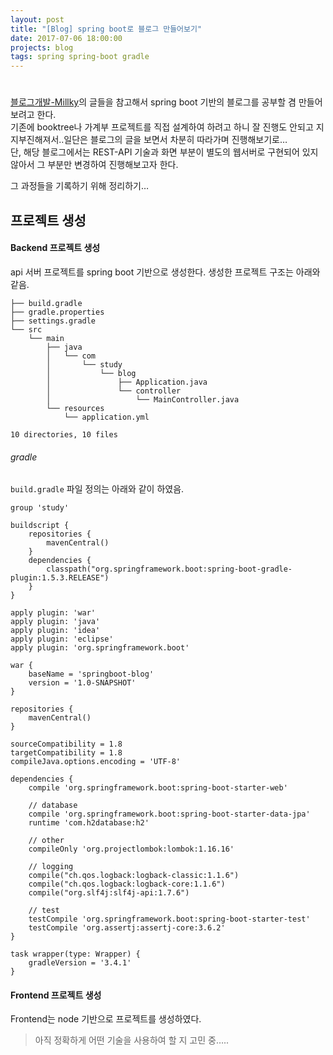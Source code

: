 ```yaml
---
layout: post
title: "[Blog] spring boot로 블로그 만들어보기"
date: 2017-07-06 18:00:00
projects: blog
tags: spring spring-boot gradle
---
```


# 
[블로그개발-Millky](http://millky.com/@origoni/post/1100)의 글들을 참고해서 spring boot 기반의 블로그를 공부할 겸 만들어보려고 한다.    
기존에 booktree나 가계부 프로젝트를 직접 설계하여 하려고 하니 잘 진행도 안되고 지지부진해져서..일단은 블로그의 글을 보면서 차분히 따라가며 진행해보기로…   
단, 해당 블로그에서는 REST-API 기술과 화면 부분이 별도의 웹서버로 구현되어 있지 않아서 그 부분만 변경하여 진행해보고자 한다.   

그 과정들을 기록하기 위해 정리하기…   

## 프로젝트 생성
#### Backend 프로젝트 생성
api 서버 프로젝트를 spring boot 기반으로 생성한다. 생성한 프로젝트 구조는 아래와 같음.    
```
├── build.gradle
├── gradle.properties
├── settings.gradle
└── src
    └── main
        ├── java
        │   └── com
        │       └── study
        │           └── blog
        │               ├── Application.java
        │               └── controller
        │                   └── MainController.java
        └── resources
            └── application.yml

10 directories, 10 files
```   
        
###### gradle
`build.gradle` 파일 정의는 아래와 같이 하였음.    
```
group 'study'

buildscript {
    repositories {
        mavenCentral()
    }
    dependencies {
        classpath("org.springframework.boot:spring-boot-gradle-plugin:1.5.3.RELEASE")
    }
}

apply plugin: 'war'
apply plugin: 'java'
apply plugin: 'idea'
apply plugin: 'eclipse'
apply plugin: 'org.springframework.boot'

war {
    baseName = 'springboot-blog'
    version = '1.0-SNAPSHOT'
}

repositories {
    mavenCentral()
}

sourceCompatibility = 1.8
targetCompatibility = 1.8
compileJava.options.encoding = 'UTF-8'

dependencies {
    compile 'org.springframework.boot:spring-boot-starter-web'

    // database
    compile 'org.springframework.boot:spring-boot-starter-data-jpa'
    runtime 'com.h2database:h2'

    // other
    compileOnly 'org.projectlombok:lombok:1.16.16'

    // logging
    compile("ch.qos.logback:logback-classic:1.1.6")
    compile("ch.qos.logback:logback-core:1.1.6")
    compile("org.slf4j:slf4j-api:1.7.6")

    // test
    testCompile 'org.springframework.boot:spring-boot-starter-test'
    testCompile 'org.assertj:assertj-core:3.6.2'
}

task wrapper(type: Wrapper) {
    gradleVersion = '3.4.1'
}
```

#### Frontend 프로젝트 생성
Frontend는 node 기반으로 프로젝트를 생성하였다.    
> 아직 정확하게 어떤 기술을 사용하여 할 지 고민 중…..  



